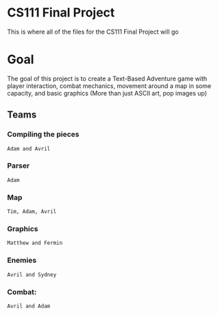 # CS111 Final Project

This is where all of the files for the CS111 Final Project will go

# Goal

The goal of this project is to create a Text-Based Adventure game with player interaction, combat mechanics, movement around a map in some capacity, and basic graphics (More than just ASCII art, pop images up)

## Teams

### Compiling the pieces
    Adam and Avril

### Parser
    Adam

### Map
    Tim, Adam, Avril

### Graphics
    Matthew and Fermin

### Enemies
    Avril and Sydney

### Combat:
    Avril and Adam